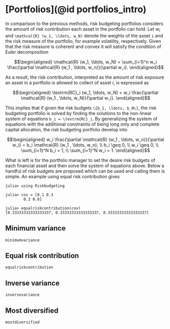 # [Portfolios](@id portfolios_intro)
In comparison to the previous methods, risk budgeting portfolios considers the amount of risk contribution each asset in the portfolio can hold.  Let $w_i$ and ``\mathcal{R} (w_1, \ldots, w_N)`` denote the weights of the asset ``i`` and the risk measure of the portfolio, for example volatility, respectively. Given that the risk measure is coherent and convex it will satisfy the condition of Euler decomposition

```math
\begin{aligned}
\mathcal{R} (w_1, \ldots, w_N) = \sum_{i=1}^n w_i \frac{\partial \mathcal{R} (w_1 , \ldots, w_n)}{\partial w_i}.
\end{aligned}
```

As a result, the risk contribution, interpreted as the amount of risk exposure an asset in a portfolio is allowed to collect of asset $i$, is expressed as
```math
\begin{aligned}
\textrm{RC}_i (w_1, \ldots, w_N) = w_i \frac{\partial \mathcal{R} (w_1 , \ldots, w_N)}{\partial w_i}.
\end{aligned}
```
This implies that if given the risk budgets ``\{b_1, \ldots, b_N\}``, the risk budgeting portfolio is solved by finding the solutions to the non-linear system of equations ``b_i = \textrm{RC}_i``. By generalizing the system of equations with the additional constraints of being long only and complete capital allocation, the risk budgeting portfolio develop into
```math
\begin{aligned}
    w_i \frac{\partial \mathcal{R} (w_1 , \ldots, w_n)}{\partial w_i} = b_i \mathcal{R} (w_1 , \ldots, w_n), \\
    b_i \geq 0, \\
    w_i \geq 0, \\
    \sum_{i=1}^N b_i = 1, \\
    \sum_{i=1}^N w_i = 1.
 \end{aligned}
```
What is left is for the portfolio manager to set the desire risk budgets of each financial asset and then solve the system of equations above. Below a handful of risk budgets are proposed which can be used and calling them is simple. An example using equal risk contribution gives

```jldoctest basics
julia> using Riskbudgeting

julia> cov = [0.1 0.3
        0.3 0.8]

julia> equalriskcontribution(cov)
[0.33333333333333337, 0.33333333333333337, 0.33333333333333337]
```

## Minimum variance
```@docs
minimumvariance
```

## Equal risk contribution
```@docs
equalriskcontribution
```

## Inverse variance
```@docs
inversevariance
```

## Most diversified
```@docs
mostdiversified
```
